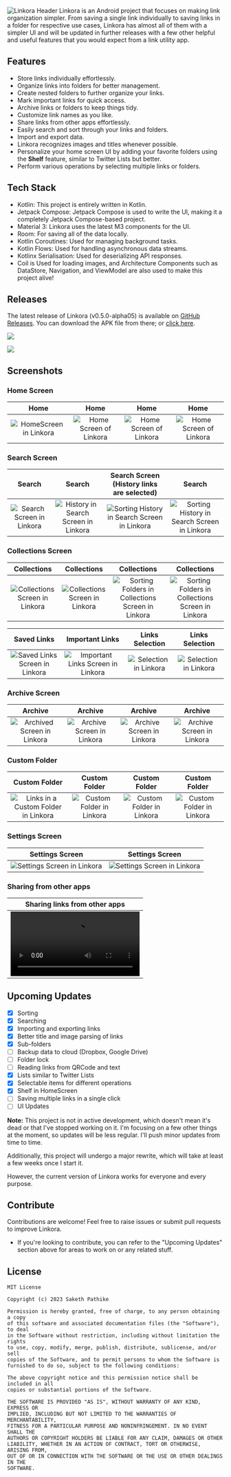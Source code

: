 ![Linkora Header](https://github.com/sakethpathike/Linkora/assets/83284398/08e63d01-c767-4e85-a7d2-1e605697e76d)
Linkora is an Android project that focuses on making link organization simpler. From saving a single link individually to saving links in a folder for respective use cases, Linkora has almost all of them with a simpler UI and will be updated in further releases with a few other helpful and useful features that you would expect from a link utility app.

## Features

- Store links individually effortlessly.
- Organize links into folders for better management.
- Create nested folders to further organize your links.
- Mark important links for quick access.
- Archive links or folders to keep things tidy.
- Customize link names as you like.
- Share links from other apps effortlessly.
- Easily search and sort through your links and folders.
- Import and export data.
- Linkora recognizes images and titles whenever possible.
- Personalize your home screen UI by adding your favorite folders using the **Shelf** feature, similar
  to Twitter Lists but better.
- Perform various operations by selecting multiple links or folders.

## Tech Stack

- Kotlin: This project is entirely written in Kotlin.
- Jetpack Compose: Jetpack Compose is used to write the UI, making it a completely Jetpack
  Compose-based project.
- Material 3: Linkora uses the latest M3 components for the UI.
- Room: For saving all of the data locally.
- Kotlin Coroutines: Used for managing background tasks.
- Kotlin Flows: Used for handling asynchronous data streams.
- Kotlinx Serialisation: Used for deserializing API responses.
- Coil is Used for loading images, and Architecture Components such as DataStore, Navigation, and
  ViewModel are also used to make this project alive!

## Releases

The latest release of Linkora (v0.5.0-alpha05) is available
on [GitHub Releases](https://github.com/sakethpathike/Linkora/releases/tag/release-v0.5.0-alpha05).
You can download the APK file from there;
or [click here](https://github.com/sakethpathike/Linkora/releases/download/release-v0.5.0-alpha05/Linkora-v0.5.0-alpha05.apk).

[<img  src="https://img.shields.io/github/downloads/sakethpathike/linkora/latest/total?style=for-the-badge&logo=github&label=Download%20v0.5.0-alpha05%20APK&link=https%3A%2F%2Fgithub.com%2Fsakethpathike%2FLinkora%2Freleases%2Fdownload%2Frelease-v0.5.0-alpha05%2FLinkora-v0.5.0-alpha05.apk"/>](https://github.com/sakethpathike/Linkora/releases/download/release-v0.5.0-alpha05/Linkora-v0.5.0-alpha05.apk)

[<img src="https://img.shields.io/github/downloads/sakethpathike/linkora/latest/total?style=for-the-badge&logo=github&label=v0.5.0-alpha05%20release%20notes&link=https%3A%2F%2Fgithub.com%2Fsakethpathike%2FLinkora%2Freleases%2Ftag%2Frelease-v0.5.0-alpha05">](https://github.com/sakethpathike/Linkora/releases/tag/release-v0.5.0-alpha05)

## Screenshots

### Home Screen

|                                                          Home                                                           |                                                           Home                                                           |                                                           Home                                                           |                                                           Home                                                           |
|:-----------------------------------------------------------------------------------------------------------------------:|:------------------------------------------------------------------------------------------------------------------------:|:------------------------------------------------------------------------------------------------------------------------:|:------------------------------------------------------------------------------------------------------------------------:|
| ![HomeScreen in Linkora](https://github.com/sakethpathike/Linkora/assets/83284398/b41b5aa6-cb4a-48c8-a0de-0f5b56508e85) | ![Home Screen of Linkora](https://github.com/sakethpathike/Linkora/assets/83284398/71eed7b3-47b2-4718-8fd1-5f486146abd1) | ![Home Screen of Linkora](https://github.com/sakethpathike/Linkora/assets/83284398/ae8d6477-9882-4923-927f-1f0fb351bd55) | ![Home Screen of Linkora](https://github.com/sakethpathike/Linkora/assets/83284398/9c750b0f-8501-4f74-bc5c-a6764f45a8c6) |

### Search Screen

|                                                           Search                                                           |                                                                Search                                                                 |                                                  Search Screen  (History links are selected)                                                  |                                                                    Search                                                                     |
|:--------------------------------------------------------------------------------------------------------------------------:|:-------------------------------------------------------------------------------------------------------------------------------------:|:---------------------------------------------------------------------------------------------------------------------------------------------:|:---------------------------------------------------------------------------------------------------------------------------------------------:|
| ![Search Screen in Linkora](https://github.com/sakethpathike/Linkora/assets/83284398/f3902502-acfe-4f58-9e76-eb4aaa002b3c) | ![History in Search Screen in Linkora](https://github.com/sakethpathike/Linkora/assets/83284398/63cf55ac-aaee-4ff1-ae06-81eed4e8da46) | ![Sorting History in Search Screen in Linkora](https://github.com/sakethpathike/Linkora/assets/83284398/0dfac08a-e544-4f5b-b87b-900e2c383823) | ![Sorting History in Search Screen in Linkora](https://github.com/sakethpathike/Linkora/assets/83284398/18934abc-1648-44cc-b2fc-4e59fde3340b) |

### Collections Screen

|                                                           Collections                                                           |                                                           Collections                                                           |                                                                    Collections                                                                     |                                                                    Collections                                                                     |
|:-------------------------------------------------------------------------------------------------------------------------------:|:-------------------------------------------------------------------------------------------------------------------------------:|:--------------------------------------------------------------------------------------------------------------------------------------------------:|:--------------------------------------------------------------------------------------------------------------------------------------------------:|
| ![Collections Screen in Linkora](https://github.com/sakethpathike/Linkora/assets/83284398/668e9f4e-60cc-4d28-b04f-a4845c8a49f5) | ![Collections Screen in Linkora](https://github.com/sakethpathike/Linkora/assets/83284398/f255c301-9a2c-4d44-a94e-f5c500a1510b) | ![Sorting Folders in Collections Screen in Linkora](https://github.com/sakethpathike/Linkora/assets/83284398/c569aecc-70e4-41e8-9202-cadf1b4ca8c2) | ![Sorting Folders in Collections Screen in Linkora](https://github.com/sakethpathike/Linkora/assets/83284398/818e4d32-feb5-4c09-9946-9a71b4372a50) |

|                                                           Saved Links                                                           |                                                           Important Links                                                           |                                                    Links Selection                                                     |                                                    Links Selection                                                     |
|:-------------------------------------------------------------------------------------------------------------------------------:|:-----------------------------------------------------------------------------------------------------------------------------------:|:----------------------------------------------------------------------------------------------------------------------:|:----------------------------------------------------------------------------------------------------------------------:|
| ![Saved Links Screen in Linkora](https://github.com/sakethpathike/Linkora/assets/83284398/b1bab3ac-57d3-4ed9-86f4-df6b623b480e) | ![Important Links Screen in Linkora](https://github.com/sakethpathike/Linkora/assets/83284398/73838d98-6fda-42d1-a954-73c4f16b5e98) | ![Selection in Linkora](https://github.com/sakethpathike/Linkora/assets/83284398/4a16bf68-410a-4c5a-86d0-11db86764429) | ![Selection in Linkora](https://github.com/sakethpathike/Linkora/assets/83284398/8d081299-993f-4eeb-ab9d-63a64d4deeef) |

### Archive Screen

|                                                           Archive                                                            |                                                           Archive                                                           |                                                           Archive                                                           |                                                           Archive                                                           |
|:----------------------------------------------------------------------------------------------------------------------------:|:---------------------------------------------------------------------------------------------------------------------------:|:---------------------------------------------------------------------------------------------------------------------------:|:---------------------------------------------------------------------------------------------------------------------------:|
| ![Archived Screen in Linkora](https://github.com/sakethpathike/Linkora/assets/83284398/248d813c-be2b-454c-b90a-43b293478ff9) | ![Archive Screen in Linkora](https://github.com/sakethpathike/Linkora/assets/83284398/8046556f-8e8a-4ec5-b712-259323f346e8) | ![Archive Screen in Linkora](https://github.com/sakethpathike/Linkora/assets/83284398/5093cf00-ce59-4e24-92e6-c189cb8f65d4) | ![Archive Screen in Linkora](https://github.com/sakethpathike/Linkora/assets/83284398/fc9acf73-4cbe-45e1-bc3e-e7c15855d9f7) |

### Custom Folder

|                                                             Custom Folder                                                             |                                                       Custom Folder                                                        |                                                       Custom Folder                                                        |                                                       Custom Folder                                                        |
|:-------------------------------------------------------------------------------------------------------------------------------------:|:--------------------------------------------------------------------------------------------------------------------------:|:--------------------------------------------------------------------------------------------------------------------------:|:--------------------------------------------------------------------------------------------------------------------------:|
| ![Links in a Custom Folder in Linkora](https://github.com/sakethpathike/Linkora/assets/83284398/ce577c90-62fa-476d-ac46-05d38ec1557c) | ![Custom Folder in Linkora](https://github.com/sakethpathike/Linkora/assets/83284398/207c06b3-13b7-4bd4-8b61-9ad03d723741) | ![Custom Folder in Linkora](https://github.com/sakethpathike/Linkora/assets/83284398/851e9c95-0300-4d99-9df0-c6f1165f6e69) | ![Custom Folder in Linkora](https://github.com/sakethpathike/Linkora/assets/83284398/56708dca-78c6-4d12-be65-b9dacb51ce60) |

### Settings Screen

|                                                       Settings Screen                                                        |                                                       Settings Screen                                                        |
|:----------------------------------------------------------------------------------------------------------------------------:|:----------------------------------------------------------------------------------------------------------------------------:|
| ![Settings Screen in Linkora](https://github.com/sakethpathike/Linkora/assets/83284398/230c3fe0-9e34-4182-a6b2-5c5b67b411c7) | ![Settings Screen in Linkora](https://github.com/sakethpathike/Linkora/assets/83284398/ebe90f3d-198c-49db-9b68-7cdcf5749bb1) |

### Sharing from other apps

|                                                          Sharing links from other apps                                                          |
|:-----------------------------------------------------------------------------------------------------------------------------------------------:|
| <video src="https://github-production-user-asset-6210df.s3.amazonaws.com/83284398/291981034-085c7d3f-e4f2-4466-9b13-639451846233.webm"></video> |

## Upcoming Updates

- [x] Sorting
- [x] Searching
- [x] Importing and exporting links
- [x] Better title and image parsing of links
- [x] Sub-folders
- [ ] Backup data to cloud (Dropbox, Google Drive)
- [ ] Folder lock
- [ ] Reading links from QRCode and text
- [x] Lists similar to Twitter Lists
- [x] Selectable items for different operations
- [x] Shelf in HomeScreen
- [ ] Saving multiple links in a single click
- [ ] UI Updates

**Note:** This project is not in active development, which doesn't mean it's dead or that I've stopped working on it. I'm focusing on a few other things at the moment, so updates will be less regular. I'll push minor updates from time to time.

Additionally, this project will undergo a major rewrite, which will take at least a few weeks once I start it.

However, the current version of Linkora works for everyone and every purpose.

## Contribute

Contributions are welcome! Feel free to raise issues or submit pull requests to improve Linkora.

- If you're looking to contribute, you can refer to the "Upcoming Updates" section above for areas to work on or any related stuff.

## License

```
MIT License

Copyright (c) 2023 Saketh Pathike

Permission is hereby granted, free of charge, to any person obtaining a copy
of this software and associated documentation files (the "Software"), to deal
in the Software without restriction, including without limitation the rights
to use, copy, modify, merge, publish, distribute, sublicense, and/or sell
copies of the Software, and to permit persons to whom the Software is
furnished to do so, subject to the following conditions:

The above copyright notice and this permission notice shall be included in all
copies or substantial portions of the Software.

THE SOFTWARE IS PROVIDED "AS IS", WITHOUT WARRANTY OF ANY KIND, EXPRESS OR
IMPLIED, INCLUDING BUT NOT LIMITED TO THE WARRANTIES OF MERCHANTABILITY,
FITNESS FOR A PARTICULAR PURPOSE AND NONINFRINGEMENT. IN NO EVENT SHALL THE
AUTHORS OR COPYRIGHT HOLDERS BE LIABLE FOR ANY CLAIM, DAMAGES OR OTHER
LIABILITY, WHETHER IN AN ACTION OF CONTRACT, TORT OR OTHERWISE, ARISING FROM,
OUT OF OR IN CONNECTION WITH THE SOFTWARE OR THE USE OR OTHER DEALINGS IN THE
SOFTWARE.
```
